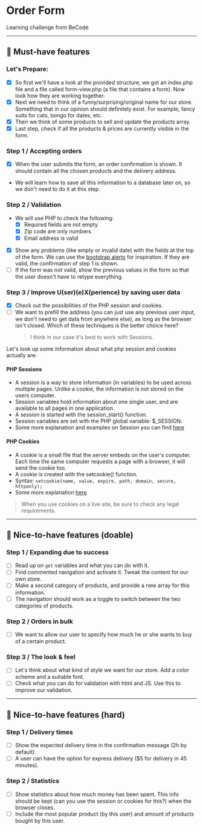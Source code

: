 # Order Form
Learning challenge from BeCode

****

## 🌱 Must-have features

### Let's Prepare:
- [x] So first we'll have a look at the provided structure, we got an index.php file and a file called form-view.php (a file that contains a form). Now look how they are working together.
- [x] Next we need to think of a funny/surprising/original name for our store. Something that in our opinion should definitely exist. For example, fancy suits for cats, bongo for dates, etc.
- [x] Then we think of some products to sell and update the products array.
- [x] Last step, check if all the products & prices are currently visible in the form.

### Step 1 / Accepting orders
- [x] When the user submits the form, an order confirmation is shown. It should contain all the chosen products and the delivery address.
- We will learn how to save all this information to a database later on, so we don't need to do it at this step.

### Step 2 / Validation
- We will use PHP to check the following:
  - [x] Required fields are not empty
  - [x] Zip code are only numbers
  - [x] Email address is valid
- [x] Show any problems (like empty or invalid date) with the fields at the top of the form. We can use the [bootstrap alerts](https://getbootstrap.com/docs/4.0/components/alerts/) for inspiration. If they are valid, the confirmation of step 1 is shown.
- [ ] If the form was not valid, show the previous values in the form so that the user doesn't have to retype everything.

### Step 3 / Improve U(ser)(e)X(perience) by saving user data
- [x] Check out the possibilities of the PHP session and cookies.
- [ ] We want to prefill the address (you can just use any previous user input, we don't need to get data from anywhere else), as long as the browser isn't closed. Which of these techniques is the better choice here?
  > I think in our case it's best to work with Sessions.

Let's look up some information about what php session and cookies actually are:
#### PHP Sessions
- A session is a way to store information (in variables) to be used across multiple pages. Unlike a cookie, the information is not stored on the users computer.
- Session variables hold information about one single user, and are available to all pages in one application.
- A session is started with the session_start() function.
- Session variables are set with the PHP global variable: $_SESSION.
- Some more explanation and examples on Session you can find [here](https://www.phptutorial.net/php-tutorial/php-session/)

#### PHP Cookies
- A cookie is a small file that the server embeds on the user's computer. Each time the same computer requests a page with a browser, it will send the cookie too.
- A cookie is created with the setcookie() function.
- Syntax:
```setcookie(name, value, expire, path, domain, secure, httponly);```
- Some more explanation [here](https://www.phptutorial.net/php-tutorial/php-cookies/)


> When you use cookies on a live site, be sure to check any legal requirements.

***

## 🌼 Nice-to-have features (doable)

### Step 1 / Expanding due to success
- [ ] Read up on `get` variables and what you can do with it.
- [ ] Find commented navigation and activate it. Tweak the content for our own store.
- [ ] Make a second category of products, and provide a new array for this information.
- [ ] The navigation should work as a toggle to switch between the two categories of products.

### Step 2 / Orders in bulk
- [ ] We want to allow our user to specify how much he or she wants to buy of a certain product.

### Step 3 / The look & feel
- [ ] Let's think about what kind of style we want for our store. Add a color scheme and a suitable font.
- [ ] Check what you can do for validation with html and JS. Use this to improve our validation.

***

## 🌳 Nice-to-have features (hard)

### Step 1 / Delivery times
- [ ] Show the expected delivery time in the confirmation message (2h by default).
- [ ] A user can have the option for express delivery ($5 for delivery in 45 minutes).

### Step 2 / Statistics
- [ ] Show statistics about how much money has been spent. This info should be kept (can you use the session or cookies for this?) when the browser closes.
- [ ] Include the most popular product (by this user) and amount of products bought by this user.